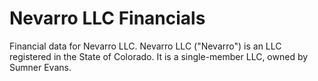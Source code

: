 # Nevarro LLC Financials

Financial data for Nevarro LLC. Nevarro LLC ("Nevarro") is an LLC registered in
the State of Colorado. It is a single-member LLC, owned by Sumner Evans. 
